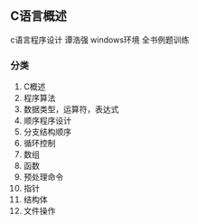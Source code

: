 ﻿## C语言概述  
c语言程序设计 谭浩强
windows环境
全书例题训练
### 分类
1. C概述
2. 程序算法
3. 数据类型，运算符，表达式
4. 顺序程序设计
5. 分支结构顺序
6. 循环控制
7. 数组
8. 函数
9. 预处理命令
10. 指针
11. 结构体
12. 文件操作
